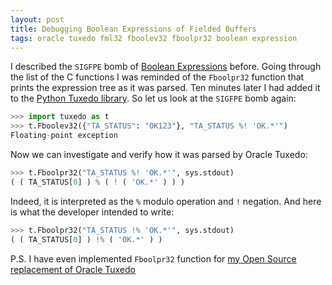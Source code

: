 ```yaml
---
layout: post
title: Debugging Boolean Expressions of Fielded Buffers
tags: oracle tuxedo fml32 fboolev32 fboolpr32 boolean expression
---
```


I described the `SIGFPE` bomb of [Boolean Expressions](http://aivarsk.com/2021/05/14/fboolev32/) before. Going through the list of the C functions I was reminded of the `Fboolpr32` function that prints the expression tree as it was parsed. Ten minutes later I had added it to the [Python Tuxedo library](https://pypi.org/project/tuxedo/). So let us look at the `SIGFPE` bomb again:

```python
>>> import tuxedo as t
>>> t.Fboolev32({"TA_STATUS": "OK123"}, "TA_STATUS %! 'OK.*'")
Floating-point exception
```

Now we can investigate and verify how it was parsed by Oracle Tuxedo:

```python
>>> t.Fboolpr32("TA_STATUS %! 'OK.*'", sys.stdout)
( ( TA_STATUS[0] ) % ( ! ( 'OK.*' ) ) )
```

Indeed, it is interpreted as the `%` modulo operation and `!` negation. And here is what the developer intended to write:

```python
>>> t.Fboolpr32("TA_STATUS !% 'OK.*'", sys.stdout)
( ( TA_STATUS[0] ) !% ( 'OK.*' ) )
```

P.S. I have even implemented `Fboolpr32` function for [my Open Source replacement of Oracle Tuxedo](https://github.com/fuxedo/fuxedo/blob/master/src/expr.cpp#L428)
